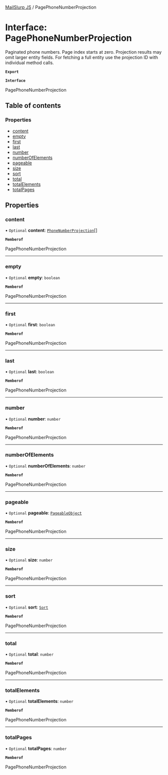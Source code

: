 [MailSlurp JS](../README.md) / PagePhoneNumberProjection

# Interface: PagePhoneNumberProjection

Paginated phone numbers. Page index starts at zero. Projection results may omit larger entity fields. For fetching a full entity use the projection ID with individual method calls.

**`Export`**

**`Interface`**

PagePhoneNumberProjection

## Table of contents

### Properties

- [content](PagePhoneNumberProjection.md#content)
- [empty](PagePhoneNumberProjection.md#empty)
- [first](PagePhoneNumberProjection.md#first)
- [last](PagePhoneNumberProjection.md#last)
- [number](PagePhoneNumberProjection.md#number)
- [numberOfElements](PagePhoneNumberProjection.md#numberofelements)
- [pageable](PagePhoneNumberProjection.md#pageable)
- [size](PagePhoneNumberProjection.md#size)
- [sort](PagePhoneNumberProjection.md#sort)
- [total](PagePhoneNumberProjection.md#total)
- [totalElements](PagePhoneNumberProjection.md#totalelements)
- [totalPages](PagePhoneNumberProjection.md#totalpages)

## Properties

### content

• `Optional` **content**: [`PhoneNumberProjection`](PhoneNumberProjection.md)[]

**`Memberof`**

PagePhoneNumberProjection

___

### empty

• `Optional` **empty**: `boolean`

**`Memberof`**

PagePhoneNumberProjection

___

### first

• `Optional` **first**: `boolean`

**`Memberof`**

PagePhoneNumberProjection

___

### last

• `Optional` **last**: `boolean`

**`Memberof`**

PagePhoneNumberProjection

___

### number

• `Optional` **number**: `number`

**`Memberof`**

PagePhoneNumberProjection

___

### numberOfElements

• `Optional` **numberOfElements**: `number`

**`Memberof`**

PagePhoneNumberProjection

___

### pageable

• `Optional` **pageable**: [`PageableObject`](PageableObject.md)

**`Memberof`**

PagePhoneNumberProjection

___

### size

• `Optional` **size**: `number`

**`Memberof`**

PagePhoneNumberProjection

___

### sort

• `Optional` **sort**: [`Sort`](Sort.md)

**`Memberof`**

PagePhoneNumberProjection

___

### total

• `Optional` **total**: `number`

**`Memberof`**

PagePhoneNumberProjection

___

### totalElements

• `Optional` **totalElements**: `number`

**`Memberof`**

PagePhoneNumberProjection

___

### totalPages

• `Optional` **totalPages**: `number`

**`Memberof`**

PagePhoneNumberProjection
